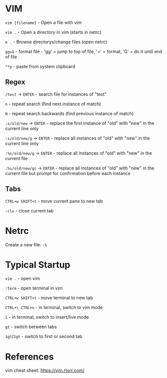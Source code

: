 # VIM

`vim {filename}` - Open a file with vim

`vim .` - Open a directory in vim (starts in netrc)

`e .` - Browse directorys/change files (open netrc)

`gg=G` - format file - 'gg' = jump to top of file, '=' = format, 'G' = do it until end of file

`"*p` - paste from system clipboard

## Regex

`/test` -> `ENTER` - search file for instances of "test"

`n` - repeat search (find next instance of match)

`N` - repeat search backwards (find previous instance of match)

`:s/old/new` -> `ENTER` - replace the first instance of "old" with "new" in the current line only

`:s/old/new/g` -> `ENTER` - replace all instances of "old" with "new" in the current line only

`:%s/old/new/g` -> `ENTER` - replace all instances of "old" with "new" in the current file

`:%s/old/new/gc` -> `ENTER` - replace all instances of "old" with "new" in the current file but prompt for confirmation before each instance

## Tabs

`CTRL+w SHIFT+t` - move current pane to new tab

`:clo` - close current tab

# Netrc

Create a new file: `:%`

# Typical Startup

`vim .` - open vim

`:term` - open terminal in vim

`CTRL+w SHIFT+t` - move terminal to new tab

`CTRL+\ CTRL+n` - in terminal, switch to vim mode

`i` - in terminal, switch to insert/live mode

`gt` - switch between tabs

`1gt`/`2gt` - switch to first or second tab

# References

vim cheat sheet: https://vim.rtorr.com/

